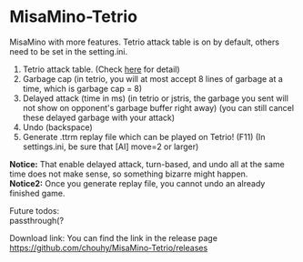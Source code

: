 # MisaMino-Tetrio
MisaMino with more features. Tetrio attack table is on by default, others need to be set in the setting.ini.
1. Tetrio attack table. (Check [here](https://chouhy.github.io/Tetrio-Attack-Table/) for detail)
2. Garbage cap (in tetrio, you will at most accept 8 lines of garbage at a time, which is garbage cap = 8)
3. Delayed attack (time in ms) (in tetrio or jstris, the garbage you sent will not show on opponent's garbage buffer right away) (you can still cancel these delayed garbage with your attack)
4. Undo (backspace)
5. Generate .ttrm replay file which can be played on Tetrio! (F11) (In settings.ini, be sure that [AI] move=2 or larger)

<b>Notice:</b> That enable delayed attack, turn-based, and undo all at the same time does not make sense, so something bizarre might happen.<br>
<b>Notice2:</b> Once you generate replay file, you cannot undo an already finished game.

Future todos:<br>
passthrough(?

Download link: 
You can find the link in the release page
https://github.com/chouhy/MisaMino-Tetrio/releases
